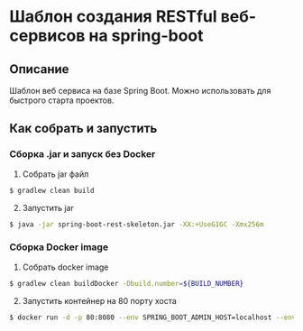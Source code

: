 Шаблон создания RESTful веб-сервисов на spring-boot
========================================
Описание
--------
Шаблон веб сервиса на базе Spring Boot. Можно использовать для быстрого старта проектов.

Как собрать и запустить
-

### Сборка .jar и запуск без Docker

1. Собрать jar файл
```bash
$ gradlew clean build
```

2. Запустить jar
```bash
$ java -jar spring-boot-rest-skeleton.jar -XX:+UseG1GC -Xmx256m
```

### Сборка Docker image

1. Собрать docker image
```bash
$ gradlew clean buildDocker -Dbuild.number=${BUILD_NUMBER}
```

2. Запустить контейнер на 80 порту хоста
```bash
$ docker run -d -p 80:8080 --env SPRING_BOOT_ADMIN_HOST=localhost --env SPRING_BOOT_ADMIN_PORT=8282 --name container_name image_name:version
```
